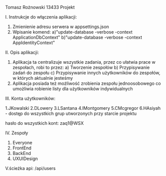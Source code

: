 Tomasz Rożnowski 13433 Projekt 

I. Instrukcje do włączenia aplikacji: 

1. Zmienienie adresu serwera w appsettings.json 
2. Wpisanie komend: 
    a)"update-database -verbose -context ApplicationDbContext" 
    b)"update-database -verbose -context AppIdentityContext" 

II. Opis aplikacji:

1. Aplikacja ta centralizuje wszystkie zadania, przez co ułatwia prace w zespołach, robi to przez: 
    a) Tworzenie zespołów 
    b) Przypisywanie zadań do zespołu 
    c) Przypisywanie innych użytkowników do zespołów, w których aktualnie jesteśmy 
2. Aplikacja posiada też możliwość zrobienia zespołu jednoosobowego co umożliwia robienie listy dla użytkowników indywidualnych 


III. Konta użytkowników: 

1.JKowalski 
2.DLowery 
3.LSantana 
4.IMontgomery 
5.CMcgregor 
6.HAsiyah - dostęp do wszystkich grup utworzonych przy starcie projektu 

hasło do wszystkich kont: zaq1@WSX 

IV. Zespoły 

1. Everyone 
2. FrontEnd 
3. BackEnd 
4. UXUIDesign 

V.ścieżka api: /api/users 
